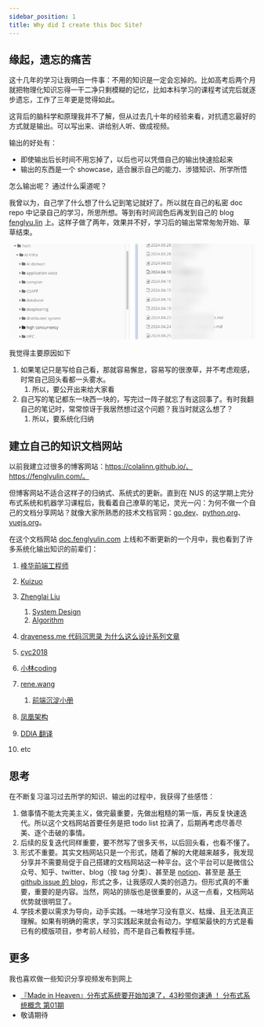 ```yaml
---
sidebar_position: 1
title: Why did I create this Doc Site?
---
```


## 缘起，遗忘的痛苦

这十几年的学习让我明白一件事：不用的知识是一定会忘掉的。比如高考后两个月就把物理化知识忘得一干二净只剩模糊的记忆，比如本科学习的课程考试完后就逐步遗忘，工作了三年更是觉得如此。

这背后的脑科学和原理我并不了解，但从过去几十年的经验来看，对抗遗忘最好的方式就是输出。可以写出来、讲给别人听、做成视频。

输出的好处有：

- 即使输出后长时间不用忘掉了，以后也可以凭借自己的输出快速拾起来
- 输出的东西是一个 showcase，适合展示自己的能力、涉猎知识、所学所悟

怎么输出呢？ 通过什么渠道呢？

我曾以为，自己学了什么想了什么记到笔记就好了。所以就在自己的私密 doc repo 中记录自己的学习，所思所想。等到有时间润色后再发到自己的 blog [fenglyu.lin](https://fenglyulin.com/) 上。这样子做了两年，效果并不好，学习后的输出常常匆匆开始、草草结束。

![image-20240527181729635](./intro.assets/image-20240527181729635.png)

我觉得主要原因如下

1. 如果笔记只是写给自己看，那就容易懈怠，容易写的很潦草，并不考虑观感，时常自己回头看都一头雾水。
   1. 所以，要公开出来给大家看
2. 自己写的笔记都东一块西一块的，写完过一阵子就忘了有这回事了。有时我翻自己的笔记时，常常惊讶于我居然想过这个问题？我当时就这么想了？
   1. 所以，要系统化归纳

## 建立自己的知识文档网站

以前我建立过很多的博客网站：https://colalinn.github.io/、https://fenglyulin.com/。

但博客网站不适合这样子的归纳式、系统式的更新。直到在 NUS 的这学期上完分布式系统和机器学习课程后，我看着自己潦草的笔记，灵光一闪：为何不做一个自己的文档分享网站？就像大家所熟悉的技术文档官网：[go.dev](https://go.dev/)、[python.org](https://www.python.org/)、[vuejs.org](https://vuejs.org/)。

在这个文档网站 [doc.fenglyulin.com](https://doc.fenglyulin.com/) 上线和不断更新的一个月中，我也看到了许多系统化输出知识的前辈们：

1. [峰华前端工程师](https://zxuqian.cn/)
2. [Kuizuo](https://kuizuo.cn/en/)
3. [Zhenglai Liu](https://liuzhenglai.com/posts)
   1. [System Design](https://lzl124631x.notion.site/System-Design-3632e6e8941d42089f7e87c9e4e6bb55)
   2. [Algorithm](https://liuzhenglaichn.gitbook.io/algorithm)

4. [draveness.me 代码沉思录 为什么这么设计系列文章](https://draveness.me/whys-the-design/)
5. [cyc2018](https://cyc2018.github.io/CS-Notes/#/)
6. [小林coding](https://xiaolincoding.com/)
7. [rene.wang](https://rene.wang/en-US)
   1. [前端沉淀小册](https://febook.rene.wang/)

8. [凤凰架构](https://icyfenix.cn/distribution/consensus/)
9. [DDIA 翻译](http://ddia.vonng.com/#/ch1)
10. etc

## 思考

在不断复习温习过去所学的知识、输出的过程中，我获得了些感悟：

1. 做事情不能太完美主义，做完最重要，先做出粗糙的第一版，再反复快速迭代。所以这个文档网站首要任务是把 todo list 拉满了，后期再考虑尽善尽美、逐个击破的事情。
2. 后续的反复迭代同样重要，要不然写了很多天书，以后回头看，也看不懂了。
3. 形式不重要。其实文档网站只是一个形式，随着了解的大佬越来越多，我发现分享并不需要局促于自己搭建的文档网站这一种平台。这个平台可以是微信公众号、知乎、twitter、blog（按 tag 分类）、甚至是 [notion](https://lzl124631x.notion.site/System-Design-3632e6e8941d42089f7e87c9e4e6bb55)、甚至是 [基于 github issue 的 blog](https://dylanninin.com/blog/2023/05/08/github-issue-as-a-blog.html)，形式之多，让我感叹人类的创造力。但形式真的不重要，重要的是内容。当然，网站的排版也是很重要的，从这一点看，文档网站优势就很明显了。
4. 学技术要以需求为导向，动手实践。一味地学习没有意义、枯燥、且无法真正理解。如果有明确的需求，学习实践起来就会有动力。学框架最快的方式是看已有的模版项目，参考前人经验，而不是自己看教程手搓。

## 更多

我也喜欢做一些知识分享视频发布到网上

- [『Made in Heaven』分布式系统要开始加速了，43秒带你速通 ！ 分布式系统概念 第01期](https://www.bilibili.com/video/BV1ap42127rE/)
- 敬请期待

